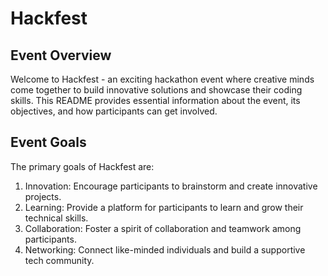 # Hackfest

## Event Overview

Welcome to Hackfest - an exciting hackathon event where creative minds come together to build innovative solutions and showcase their coding skills. This README provides essential information about the event, its objectives, and how participants can get involved.

## Event Goals

The primary goals of Hackfest are:

1. Innovation: Encourage participants to brainstorm and create innovative projects.
2. Learning: Provide a platform for participants to learn and grow their technical skills.
3. Collaboration: Foster a spirit of collaboration and teamwork among participants.
4. Networking: Connect like-minded individuals and build a supportive tech community.

